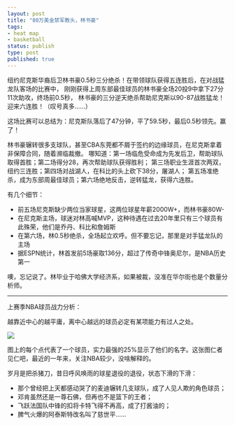 ```yaml
--- 
layout: post
title: "80万美金禁军教头，林书豪"
tags: 
- heat map
- basketball
status: publish
type: post
published: true
---
```

纽约尼克斯华裔后卫林书豪0.5秒三分绝杀！在带领球队获得五连胜后，在对战猛龙队客场的比赛中，
刚刚获得上周东部最佳球员的林书豪全场20投9中拿下27分11次助攻，终场前0.5秒，
林书豪的三分逆天绝杀帮助尼克斯以90-87战胜猛龙！迎来六连胜！（叹号真多……）


这场比赛可以总结为：尼克斯队落后了47分钟，平了59.5秒，最后0.5秒领先。赢了！


林书豪辗转很多支球队，甚至CBA东莞都不屑于签约的边缘球员，在尼克斯拿着非保障合同，随着濒临裁撤。
哪知道：第一场临危受命成为先发后卫，帮助球队取得首胜；第二场得分28，再次帮助球队获得胜利；
第三场职业生涯首次两双，纽约三连胜；第四场对战湖人，在科比的头上砍下38分，屠湖人；
第五场准绝杀，成为东部周最佳球员；第六场绝地反击，逆转猛龙，获得六连胜。


有几个细节：

* 前五场尼克斯缺少两位当家球星，这两位球星年薪2000W+，而林书豪80W-
* 在尼克斯主场，球迷对林高喊MVP，这种待遇在过去20年里只有三个球员有此殊荣，他们是乔丹、科比和詹姆斯
* 在第六场，林0.5秒绝杀，全场起立欢呼。但不要忘记，那里是对手猛龙队的主场
* 据ESPN统计，林首发前5场豪取136分，超过了传奇中锋奥尼尔，是NBA历史第一


噢，忘记说了。林毕业于哈佛大学经济系，如果被裁，没准在华尔街也是个数量分析师。

*****

上赛季NBA球员战力分析：

越靠近中心的越平庸，离中心越远的球员必定有某项能力有过人之处。

![](http://i.imgur.com/6vsGM.png)


图上的每个点代表了一个球员，实力最强的25%显示了他们的名字。这张图仁者见仁吧，最近的一年来，关注NBA较少，没啥解释的。

岁月是把杀猪刀，昔日呼风唤雨的球星退役的退役，状态下滑的下滑：

*  那个曾经把上天都感动哭了的麦迪辗转几支球队，成了人见人欺的角色球员；
*  邓肯虽然还是一尊石佛，但再也不是篮下的王者；
*  飞跃法国队中锋的扣将卡特飞得不再高，成了打酱油的；
*  脾气火爆的阿泰斯特改名叫了慈世平……

